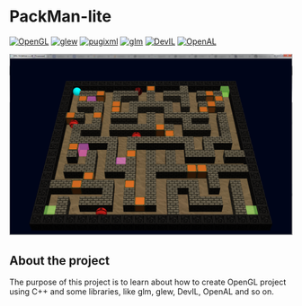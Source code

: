 # PackMan-lite

[![OpenGL](https://img.shields.io/badge/lib-OpenGL-<COLOR>.svg)](https://www.opengl.org/)
[![glew](https://img.shields.io/badge/lib-glew-<COLOR>.svg)](http://glew.sourceforge.net/)
[![pugixml](https://img.shields.io/badge/lib-pugixml-<COLOR>.svg)](https://pugixml.org/)
[![glm](https://img.shields.io/badge/lib-glm-<COLOR>.svg)](https://glm.g-truc.net/0.9.9/index.html)
[![DevIL](https://img.shields.io/badge/lib-DevIL-<COLOR>.svg)](http://openil.sourceforge.net/)
[![OpenAL](https://img.shields.io/badge/lib-OpenAL-<COLOR>.svg)](https://openal.org/)

![Screen of game](https://github.com/MaDRaGe/OpenGL-Game-Packman-lite/blob/master/Packman.PNG?raw=true)

## About the project
The purpose of this project is to learn about how to create OpenGL project using C++ and some libraries, like glm, glew, DevIL, OpenAL and so on.
